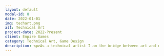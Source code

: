 ```yaml
---
layout: default
modal-id: 8
date: 2022-01-01
img: techart.png
alt: Technical Art
project-date: 2022-Present
client: Empire Games
category: Technical Art, Game Design
description: <p>As a technical artist I am the bridge between art and development. I add the "Unity layer" to our projects, creating dynamic UI, bespoke shaders, custom animations, and interesting effects for our games. I optimize all graphics and refine our implementation pipelines, as well as assist in the design, creation, and implementation of new features.</p><p>Below are some video examples of recent technical art implementations across the <a href="https://www.empiregames.studio" target=_blank>Empire Games</a> portfolio.<br><br><div class="video-flex"><figure><video height="600px" controls><source src="img/techart/chestOpen_LQ.m4v" type="video/mp4"></video><figcaption><p.small>Chest collection and opening.</p></figcaption></figure><figure><video height="600px" controls><source src="img/techart/comboBar_LQ.m4v" type="video/mp4"></video><figcaption><p.small>Combo bar filling and fanfare.</p></figcaption></figure></div><br><div class="video-flex"><figure><video height="600px" controls><source src="img/techart/dailyLogin_LQ.m4v" type="video/mp4"></video><figcaption><p.small>Daily login bonus collection.</p></figcaption></figure><figure><video height="600px" controls><source src="img/techart/levelUp_LQ.m4v" type="video/mp4"></video><figcaption><p.small>Level up popup and animations.</p></figcaption></figure></div><br><div class="video-flex"><figure><video height="400px" controls><source src="img/techart/multiplier_LQ.m4v" type="video/mp4"></video><figcaption><p.small>Multiply winnings after watching an ad.</p></figcaption></figure><figure><video height="400px" controls><source src="img/techart/gemsplode_LQ.m4v" type="video/mp4"></video><figcaption><p.small>Gem explosion effect in-game using custom shader and particles.</p></figcaption></figure><figure><video height="400px" controls><source src="img/techart/navigation_LQ.m4v" type="video/mp4"></video><figcaption><p.small>Navigation bar animation and effects.</p></figcaption></figure></div>
---
```

